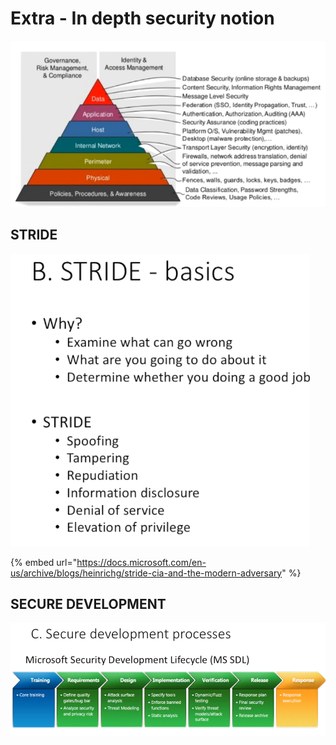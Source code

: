 # Extra - In depth security notion



![](../../.gitbook/assets/imagen%20%28420%29.png)

## STRIDE

![](../../.gitbook/assets/imagen%20%28435%29.png)

{% embed url="https://docs.microsoft.com/en-us/archive/blogs/heinrichg/stride-cia-and-the-modern-adversary" %}

## SECURE DEVELOPMENT

![](../../.gitbook/assets/imagen%20%28436%29.png)



